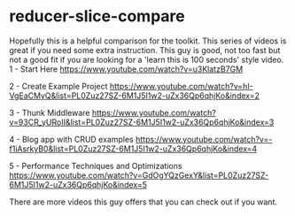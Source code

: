 # reducer-slice-compare


Hopefully this is a helpful comparison for the toolkit. 
This series of videos is great if you need some extra instruction. This guy is good, not too fast but not a good fit if you are looking for a 'learn this is 100 seconds' style video.
1 - Start Here https://www.youtube.com/watch?v=u3KlatzB7GM

2 - Create Example Project https://www.youtube.com/watch?v=hI-VgEaCMyQ&list=PL0Zuz27SZ-6M1J5I1w2-uZx36Qp6qhjKo&index=2

3 - Thunk Middleware https://www.youtube.com/watch?v=93CR_yURoII&list=PL0Zuz27SZ-6M1J5I1w2-uZx36Qp6qhjKo&index=3

4 - Blog app with CRUD examples https://www.youtube.com/watch?v=-f1iAsrkyB0&list=PL0Zuz27SZ-6M1J5I1w2-uZx36Qp6qhjKo&index=4

5 - Performance Techniques and Optimizations https://www.youtube.com/watch?v=GdOgYQzGexY&list=PL0Zuz27SZ-6M1J5I1w2-uZx36Qp6qhjKo&index=5

There are more videos this guy offers that you can check out if you want.